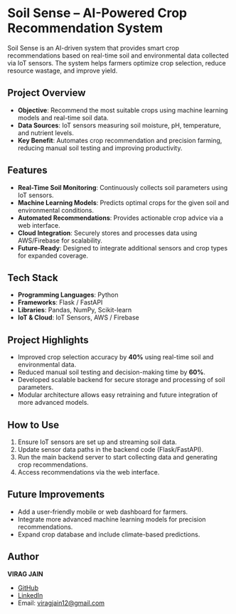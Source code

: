 # Soil Sense – AI-Powered Crop Recommendation System

Soil Sense is an AI-driven system that provides smart crop recommendations based on real-time soil and environmental data collected via IoT sensors. The system helps farmers optimize crop selection, reduce resource wastage, and improve yield.

## Project Overview

- **Objective**: Recommend the most suitable crops using machine learning models and real-time soil data.
- **Data Sources**: IoT sensors measuring soil moisture, pH, temperature, and nutrient levels.
- **Key Benefit**: Automates crop recommendation and precision farming, reducing manual soil testing and improving productivity.

## Features

- **Real-Time Soil Monitoring**: Continuously collects soil parameters using IoT sensors.
- **Machine Learning Models**: Predicts optimal crops for the given soil and environmental conditions.
- **Automated Recommendations**: Provides actionable crop advice via a web interface.
- **Cloud Integration**: Securely stores and processes data using AWS/Firebase for scalability.
- **Future-Ready**: Designed to integrate additional sensors and crop types for expanded coverage.

## Tech Stack

- **Programming Languages**: Python  
- **Frameworks**: Flask / FastAPI  
- **Libraries**: Pandas, NumPy, Scikit-learn  
- **IoT & Cloud**: IoT Sensors, AWS / Firebase  

## Project Highlights

- Improved crop selection accuracy by **40%** using real-time soil and environmental data.
- Reduced manual soil testing and decision-making time by **60%**.
- Developed scalable backend for secure storage and processing of soil parameters.
- Modular architecture allows easy retraining and future integration of more advanced models.

## How to Use

1. Ensure IoT sensors are set up and streaming soil data.
2. Update sensor data paths in the backend code (Flask/FastAPI).
3. Run the main backend server to start collecting data and generating crop recommendations.
4. Access recommendations via the web interface.

## Future Improvements

- Add a user-friendly mobile or web dashboard for farmers.
- Integrate more advanced machine learning models for precision recommendations.
- Expand crop database and include climate-based predictions.

## Author

**VIRAG JAIN**  
- [GitHub](https://github.com/Viraaag)  
- [LinkedIn](https://www.linkedin.com/in/viragjain13/)  
- Email: viragjain12@gmail.com
